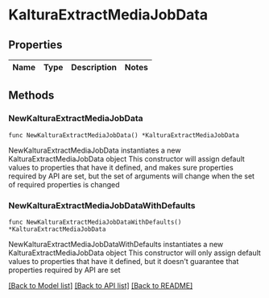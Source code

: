 # KalturaExtractMediaJobData

## Properties

Name | Type | Description | Notes
------------ | ------------- | ------------- | -------------

## Methods

### NewKalturaExtractMediaJobData

`func NewKalturaExtractMediaJobData() *KalturaExtractMediaJobData`

NewKalturaExtractMediaJobData instantiates a new KalturaExtractMediaJobData object
This constructor will assign default values to properties that have it defined,
and makes sure properties required by API are set, but the set of arguments
will change when the set of required properties is changed

### NewKalturaExtractMediaJobDataWithDefaults

`func NewKalturaExtractMediaJobDataWithDefaults() *KalturaExtractMediaJobData`

NewKalturaExtractMediaJobDataWithDefaults instantiates a new KalturaExtractMediaJobData object
This constructor will only assign default values to properties that have it defined,
but it doesn't guarantee that properties required by API are set


[[Back to Model list]](../README.md#documentation-for-models) [[Back to API list]](../README.md#documentation-for-api-endpoints) [[Back to README]](../README.md)


